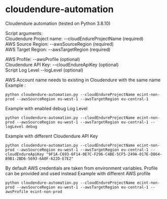 # cloudendure-automation

Cloudendure automation (tested on Python 3.8.10)

Script arguments:  
 Cloudendure Project name: --cloudEndureProjectName (required)  
 AWS Source Region: --awsSourceRegion (required)  
 AWS Target Region: --awsTargetRegion (required)  

 AWS Profile: --awsProfile (optional)  
 Cloudendure API Key: --cloudEndureApiKey (optional)  
 Script Log Level --logLevel (optional)  

AWS Account name needs to existing in Cloudendure with the same name  
Example :
```shell
python cloudendure-automation.py --cloudEndureProjectName ecint-non-prod --awsSourceRegion eu-west-1 --awsTargetRegion eu-central-1
```

Example with enabled debug Log Level
```
python cloudendure-automation.py --cloudEndureProjectName ecint-non-prod --awsSourceRegion eu-west-1 --awsTargetRegion eu-central-1 --logLevel debug
```

Example with different Cloudendure API Key
```
python cloudendure-automation.py --cloudEndureProjectName ecint-non-prod --awsSourceRegion eu-west-1 --awsTargetRegion eu-central-1 --cloudEndureApiKey "9F1A-C693-6F14-0E7C-F296-C4BE-5CF5-249A-017E-D864-B9B1-2BD6-5693-6A0F-622D-E7E2"
```

By default AWS credentials are taken from environment variables. Profile can be provided and used instead
Example with different AWS profile
```
python cloudendure-automation.py --cloudEndureProjectName ecint-non-prod --awsSourceRegion eu-west-1 --awsTargetRegion eu-central-1 --awsProfile ecint-non-prod
```
